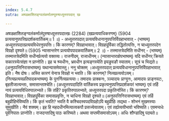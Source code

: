 ```yaml
---
index: 5.4.7
sutra: अषडक्षाशितङ्ग्वलंकर्मालम्पुरुषाध्युत्तरपदात् खः

---
```

अषडक्षाशितङ्ग्वलंकर्मालंपुरुषाध्युत्तरपदात्खः (2284) (खप्रत्ययाधिकरणम्) (5904 प्रत्ययानुपपत्तिप्रदर्शकवार्तिकम्॥ 1 ॥) - अध्युत्तरपदात् प्रत्ययविधानानुपपत्तिर्विग्रहाभावात् - (भाष्यम्) अध्युत्तरपदात्प्रत्ययविधेरनुपपत्तिः। किं कारणम्? विग्रहाभावात्। विग्रहपूर्विका तद्धितोत्पत्तिः, न चाध्युत्तरपदेन विग्रहो दृश्यते॥ (5905 न्यासान्तरेण प्रत्ययोपपादकवार्तिकम्॥ 2 ॥) - तस्मात्तत्रेदमिति सधीनर् - (भाष्यम्) तस्मात्तत्रेदमिति सधीनर्प्रत्ययो वक्तव्यः। राजनीदम्, राजाधीनम्। (न्यासान्तराक्षेपभाष्यम्) यदि सधीनर् क्रियते सकारस्येत्संज्ञा न प्राप्नोति। इह च श्र्यधीनः, भ्रवधीन इत्यङ्गस्येति इयङुवङौ स्याताम्। सूत्रं च भिद्यते॥ (अनुपपत्तिनिरासभाष्यम्) यथान्यासमेवास्तु। ननु चोक्तम् ।अध्युत्तरपदात् प्रत्ययविधानानुपपत्तिर्विग्रहाभावात् इति। नैष दोषः। अस्ति कारणं येनात्र विग्रहो न भवति। किं कारणम्? नित्यप्रत्ययोऽयम्। (नित्यप्रत्ययप्रतिपादकभाष्यम्) के पुनर्नित्यप्रत्ययाः। तमादयः प्राक्कनः, ञ्ञ्यादयः प्राग्वुनः, आमादयः प्राङ्नयटः, बृहतीजात्यन्ताः, समासान्ताश्चेति। (अध्युत्तरपदादिति वार्तिकस्य प्रकृत्यनुपपत्तिप्रदर्शकपरं भाष्यम्) एवं तर्हि नायं प्रत्ययविधिरुपालभ्यते। किं तर्हि? प्रकृतिरुपालभ्यते, अध्युत्तरपदा प्रकृतिर्नास्ति। किं कारणम्? विग्रहाभावात्। विग्रहपूर्विका समासप्रवृत्तिः, न चाधिना विग्रहो दृश्यते॥ (अनुपपत्तिनिरासभाष्यम्) एवं तर्हि बहुव्रीहिर्भविष्यति। किं कृतं भवति? भवति वै कश्चिदस्वपदविग्रहोऽपि बहुव्रीहिः तद्यथा - शोभनं मुखमस्याः सुमुखीति। नैवं शक्यम्। इह हि महदधीनमित्यात्वकपौ प्रसज्येयाताम्। एवं तर्ह्यव्ययीभावो भविष्यति। एवमप्यधेः पूर्वनिपातः प्राप्नोति। राजदन्तादिषु पाठः करिष्यते। अथवा सप्तमीसमासोऽयम्। अधिः शौण्डादिषु पठ्यते॥